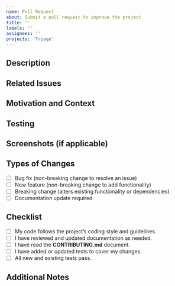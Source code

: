 ```yaml
---
name: Pull Request
about: Submit a pull request to improve the project
title: ''
labels: ''
assignees: ''
projects: 'Triage'
---
```


## Description
<!--- Describe your changes in detail -->

## Related Issues
<!--- Link to any open issues this PR addresses, e.g., Closes #123 or Resolves #456 -->

## Motivation and Context
<!--- Explain why this change is required and what problem it solves -->

## Testing
<!--- Describe the steps you followed to test your changes thoroughly. Include details on test environments, cases, and any relevant configuration -->

## Screenshots (if applicable)
<!--- Add screenshots to illustrate the changes, if appropriate -->

## Types of Changes
<!--- Select all that apply to categorize this pull request -->
- [ ] Bug fix (non-breaking change to resolve an issue)
- [ ] New feature (non-breaking change to add functionality)
- [ ] Breaking change (alters existing functionality or dependencies)
- [ ] Documentation update required

## Checklist
<!--- Ensure the following items are completed before submitting -->
- [ ] My code follows the project’s coding style and guidelines.
- [ ] I have reviewed and updated documentation as needed.
- [ ] I have read the **CONTRIBUTING.md** document.
- [ ] I have added or updated tests to cover my changes.
- [ ] All new and existing tests pass.

## Additional Notes
<!--- Add any extra information or considerations here -->
